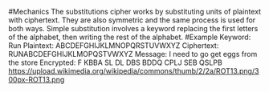 #Mechanics
The substitutions cipher works by substituting units of plaintext with ciphertext. They are also symmetric and the same process is used for both ways. Simple
substitution involves a keyword replacing the first letters of the alphabet, then writing the rest of the alphabet.
#Example
Keyword: Run
Plaintext:  ABCDEFGHIJKLMNOPQRSTUVWXYZ
Ciphertext: RUNABCDEFGHIJKLMOPQSTVWXYZ
Message:   I need to go get eggs from the store
Encrypted: F KBBA SL DL DBS BDDQ CPLJ SEB QSLPB
https://upload.wikimedia.org/wikipedia/commons/thumb/2/2a/ROT13.png/300px-ROT13.png
